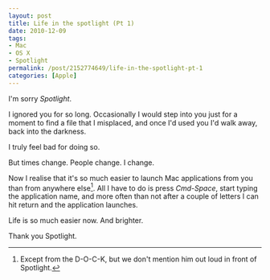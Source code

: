 ```yaml
---
layout: post
title: Life in the spotlight (Pt 1)
date: 2010-12-09
tags:
- Mac
- OS X
- Spotlight
permalink: /post/2152774649/life-in-the-spotlight-pt-1
categories: [Apple]
---
```


I'm sorry *Spotlight*.

I ignored you for so long. Occasionally I would step into you just for a moment to find a file that I misplaced, and once I'd used you I'd walk away, back into the darkness.

I truly feel bad for doing so.

But times change. People change. I change.

Now I realise that it's so much easier to launch Mac applications from you than from anywhere else[^1]. All I have to do is press *Cmd-Space*, start typing the application name, and more often than not after a couple of letters I can hit return and the application launches.

Life is so much easier now. And brighter.

Thank you Spotlight.

[^1]: Except from the D-O-C-K, but we don't mention him out loud in front of Spotlight.
